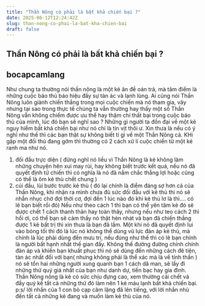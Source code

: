 ```yaml
---
title: "Thần Nông có phải là bất khả chiến bại ?"
date: 2025-06-12T12:24:42Z
slug: than-nong-co-phai-la-bat-kha-chien-bai
draft: false
---
```


## Thần Nông có phải là bất khả chiến bại ?

## bocapcamlang

Như chung ta thường nói thần nông là một kẻ ân đề oán trả, mà tâm điểm là những cuộc báo thù báo hiệu đầy sự tàn ác và lạnh lùng.
 Ai cũng nói Thần Nông luôn giành chiến thắng trong mọi cuộc chiến mà nó tham gia, vây nhưng tại sao trong thực tế chúng ta vẫn thường hay thấy một số Thần Nông vẫn không chiếm được ưu thế hay thậm chí thất bại trong cuộc báo thù của mình, lúc đó bạn sẽ nghĩ sao ? Những gì người ta đồn đại về một kẻ nguy hiểm bất khả chiến bại như nó chỉ là tin vịt thôi ư.
 Xin thưa là nếu có ý nghĩ như thế thì các bạn thật sự không biết tí gì về một Thần Nông cả. KHi gặp một đối thủ đang gớm thì thường có 2 cách xử lí cuộc chiến từ một kẻ ranh ma như nó.
 1. đối đầu trực diện ( đừng nghĩ nó liều vì Thần Nông là kẻ không làm những chuyện hên xui may rủi, hay không biết trước kết quá, nếu nó đã quyết định tử chiến thì có nghĩa là nó đã nắm chắc thắng lợi hoặc cũng có thể là ôm kẻ thù chết chung )
 2. cúi đầu, lùi bước trước kẻ thù ( đó lại chính là điểm đáng sợ hơn cả của Thần Nông, khi nhận ra mình chưa đủ sức đối đầu với kẻ thù thì nó sẽ nhẫn nhục chờ đợi thời cơ, đợi đến 1 lúc nào đó khi kẻ thù lơ là thì.... có lẽ bạn biết rồi đó)
 Nếu như theo cách 1 thì bạn có thể yên tâm kẻ đó sẽ được chết 1 cách thanh thản hay toàn thây, nhưng nếu như teo cách 2 thì hổi ơi, có thể bạn sẽ cảm thấy nó thật hèn nhát và bạn đã chiến thắng được 1 kẻ bất trị thì xin thưa là bạn đã lầm.
 Một khi nó đã quyết định lui vào bóng tối thì đó là lúc nó không thể dùng vũ lực đàn áp kẻ thù, mà chính là lúc phải dùng đến mưu trí, nếu đúng như thế thì có lẽ bạn chính là người bất hạnh nhất thế gian đấy. Không thế đường đường chính chính đàn áp và khiến bạn khuất phục thì nó sẽ dùng đến những cách đê tiện, tàn ác nhất đối với bạn( nhưng không phải là thể xác mà là về tính thần ) nó sẽ tổn hai những người xung quanh bạn 1 cách dã man, sẽ lấy đi những thứ quý giá nhất của bạn như danh dự, tiền bạc hay gia đình. Thần Nông nông là kẻ có sức chịu đựng cao, xem thường cái chết và đầy quỷ kế tất cả những thứ đó làm nên 1 kẻ máu lạnh bất khả chiến bại.
 p:s/ lời nhắn của 1 con bò cạp câm lặng đã lên tiếng, với lời nhắn nhủ đến tất cả những kẻ đang và muốn làm kẻ thù của nó.